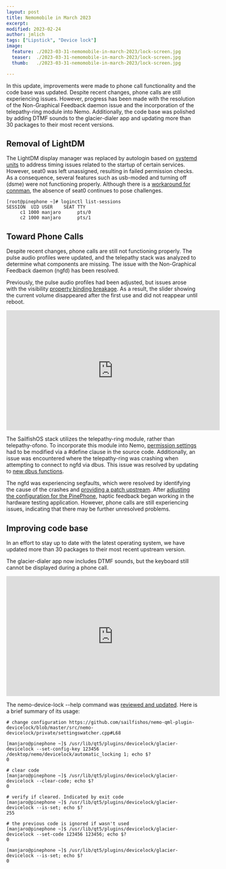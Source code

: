 ```yaml
---
layout: post
title: Nemomobile in March 2023
excerpt: 
modified: 2023-02-24
author: jmlich
tags: ["Lipstick", "Device lock"]
image:
  feature: ./2023-03-31-nemomobile-in-march-2023/lock-screen.jpg
  teaser:  ./2023-03-31-nemomobile-in-march-2023/lock-screen.jpg
  thumb:   ./2023-03-31-nemomobile-in-march-2023/lock-screen.jpg

---
```


In this update, improvements were made to phone call functionality and the code base was updated.
Despite recent changes, phone calls are still experiencing issues. However, progress has been made
with the resolution of the Non-Graphical Feedback daemon issue and the incorporation of the
telepathy-ring module into Nemo. Additionally, the code base was polished by adding DTMF
sounds to the glacier-dialer app and updating more than 30 packages to their most recent
versions.

## Removal of LightDM

The LightDM display manager was replaced by autologin based on [systemd units](https://github.com/nemomobile-ux/glacier-wayland-session/blob/master/rootdir/usr/lib/systemd/system/start-user-session.service) to
address timing issues related to the startup of certain services. However, seat0 was left unassigned,
resulting in failed permission checks. As a consequence, several features such as usb-moded and
turning off (dsme) were not functioning properly. Although there is a [workaround for connman](https://github.com/nemomobile-ux/glacier-wayland-session/commit/2c869c49f5a116b4236e025d5d68656568d7dc06),
the absence of seat0 continues to pose challenges.

```
[root@pinephone ~]# loginctl list-sessions
SESSION  UID USER    SEAT TTY  
     c1 1000 manjaro      pts/0
     c2 1000 manjaro      pts/1
```

## Toward Phone Calls

Despite recent changes, phone calls are still not functioning properly. The pulse audio profiles
were updated, and the telepathy stack was analyzed to determine what components are missing.
The issue with the Non-Graphical Feedback daemon (ngfd) has been resolved.

Previously, the pulse audio profiles had been adjusted, but issues arose with the visibility [property binding breakage](https://github.com/nemomobile-ux/glacier-home/pull/223).
As a result, the slider showing the current volume disappeared after the first use and did not reappear until reboot.

<iframe width="560" height="315" src="https://www.youtube.com/embed/jA7yiqHapGg" title="YouTube video player" frameborder="0" allow="accelerometer; autoplay; clipboard-write; encrypted-media; gyroscope; picture-in-picture; web-share" allowfullscreen></iframe>

The SailfishOS stack utilizes the telepathy-ring module, rather than telepathy-ofono. To incorporate this module into Nemo,
[permission settings](https://github.com/nemomobile-ux/nemo-packaging/blob/master/telepathy-ring/0001-fixup_access.patch) had to
be modified via a #define clause in the source code. Additionally, an issue was encountered where the telepathy-ring was
crashing when attempting to connect to ngfd via dbus. This issue was resolved by updating to
[new dbus functions](https://github.com/nemomobile-ux/nemo-packaging/blob/master/telepathy-ring/0002-fixup_connection.patch).

The ngfd was experiencing segfaults, which were resolved by identifying the cause of the crashes and [providing a patch upstream](https://github.com/sailfishos/ngfd/pull/8).
After [adjusting the configuration for the PinePhone](https://github.com/nemomobile-ux/ngfd-settings-nemo/pull/1), haptic feedback began working in the hardware testing application.
However, phone calls are still experiencing issues, indicating that there may be further unresolved problems.

## Improving code base

In an effort to stay up to date with the latest operating system, we have updated more than 30 packages to their most recent upstream version.

The glacier-dialer app now includes DTMF sounds, but the keyboard still cannot be displayed during a phone call.

<iframe width="560" height="315" src="https://www.youtube.com/embed/TQ80nAlwTNg" title="YouTube video player" frameborder="0" allow="accelerometer; autoplay; clipboard-write; encrypted-media; gyroscope; picture-in-picture; web-share" allowfullscreen></iframe>

The nemo-device-lock --help command was [reviewed and updated](https://github.com/nemomobile-ux/glacier-devicelock-plugin/pull/5). Here is a brief summary of its usage:

```
# change configuration https://github.com/sailfishos/nemo-qml-plugin-devicelock/blob/master/src/nemo-devicelock/private/settingswatcher.cpp#L68

[manjaro@pinephone ~]$ /usr/lib/qt5/plugins/devicelock/glacier-devicelock --set-config-key 123456 /desktop/nemo/devicelock/automatic_locking 1; echo $?
0

# clear code
[manjaro@pinephone ~]$ /usr/lib/qt5/plugins/devicelock/glacier-devicelock --clear-code; echo $?
0

# verify if cleared. Indicated by exit code
[manjaro@pinephone ~]$ /usr/lib/qt5/plugins/devicelock/glacier-devicelock --is-set; echo $?
255

# the previous code is ignored if wasn't used
[manjaro@pinephone ~]$ /usr/lib/qt5/plugins/devicelock/glacier-devicelock --set-code 123456 123456; echo $?
0

[manjaro@pinephone ~]$ /usr/lib/qt5/plugins/devicelock/glacier-devicelock --is-set; echo $?
0
```